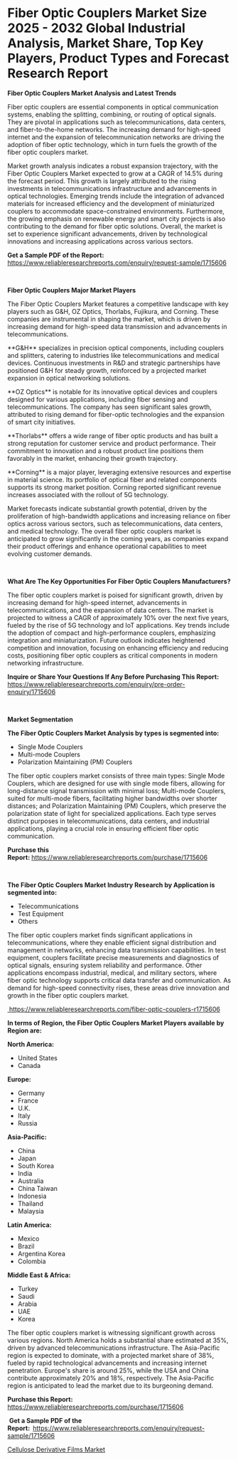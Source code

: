 <p><h1>Fiber Optic Couplers Market Size 2025 - 2032 Global Industrial Analysis, Market Share, Top Key Players, Product Types and Forecast Research Report</h1></p><p><strong>Fiber Optic Couplers Market Analysis and Latest Trends</strong></p>
<p><p>Fiber optic couplers are essential components in optical communication systems, enabling the splitting, combining, or routing of optical signals. They are pivotal in applications such as telecommunications, data centers, and fiber-to-the-home networks. The increasing demand for high-speed internet and the expansion of telecommunication networks are driving the adoption of fiber optic technology, which in turn fuels the growth of the fiber optic couplers market.</p><p>Market growth analysis indicates a robust expansion trajectory, with the Fiber Optic Couplers Market expected to grow at a CAGR of 14.5% during the forecast period. This growth is largely attributed to the rising investments in telecommunications infrastructure and advancements in optical technologies. Emerging trends include the integration of advanced materials for increased efficiency and the development of miniaturized couplers to accommodate space-constrained environments. Furthermore, the growing emphasis on renewable energy and smart city projects is also contributing to the demand for fiber optic solutions. Overall, the market is set to experience significant advancements, driven by technological innovations and increasing applications across various sectors.</p></p>
<p><strong>Get a Sample PDF of the Report:&nbsp;</strong> <a href="https://www.reliableresearchreports.com/enquiry/request-sample/1715606?utm_campaign=2788&utm_medium=2&utm_source=Github&utm_content=ia&utm_term=28032025&utm_id=fiber-optic-couplers">https://www.reliableresearchreports.com/enquiry/request-sample/1715606</a></p>
<p>&nbsp;</p>
<p><strong>Fiber Optic Couplers Major Market Players</strong></p>
<p><p>The Fiber Optic Couplers Market features a competitive landscape with key players such as G&H, OZ Optics, Thorlabs, Fujikura, and Corning. These companies are instrumental in shaping the market, which is driven by increasing demand for high-speed data transmission and advancements in telecommunications.</p><p>**G&H** specializes in precision optical components, including couplers and splitters, catering to industries like telecommunications and medical devices. Continuous investments in R&D and strategic partnerships have positioned G&H for steady growth, reinforced by a projected market expansion in optical networking solutions.</p><p>**OZ Optics** is notable for its innovative optical devices and couplers designed for various applications, including fiber sensing and telecommunications. The company has seen significant sales growth, attributed to rising demand for fiber-optic technologies and the expansion of smart city initiatives.</p><p>**Thorlabs** offers a wide range of fiber optic products and has built a strong reputation for customer service and product performance. Their commitment to innovation and a robust product line positions them favorably in the market, enhancing their growth trajectory.</p><p>**Corning** is a major player, leveraging extensive resources and expertise in material science. Its portfolio of optical fiber and related components supports its strong market position. Corning reported significant revenue increases associated with the rollout of 5G technology.</p><p>Market forecasts indicate substantial growth potential, driven by the proliferation of high-bandwidth applications and increasing reliance on fiber optics across various sectors, such as telecommunications, data centers, and medical technology. The overall fiber optic couplers market is anticipated to grow significantly in the coming years, as companies expand their product offerings and enhance operational capabilities to meet evolving customer demands.</p></p>
<p>&nbsp;</p>
<p><strong>What Are The Key Opportunities For Fiber Optic Couplers Manufacturers?</strong></p>
<p><p>The fiber optic couplers market is poised for significant growth, driven by increasing demand for high-speed internet, advancements in telecommunications, and the expansion of data centers. The market is projected to witness a CAGR of approximately 10% over the next five years, fueled by the rise of 5G technology and IoT applications. Key trends include the adoption of compact and high-performance couplers, emphasizing integration and miniaturization. Future outlook indicates heightened competition and innovation, focusing on enhancing efficiency and reducing costs, positioning fiber optic couplers as critical components in modern networking infrastructure.</p></p>
<p><strong>Inquire or Share Your Questions If Any Before Purchasing This Report:</strong> <a href="https://www.reliableresearchreports.com/enquiry/pre-order-enquiry/1715606?utm_campaign=2788&utm_medium=2&utm_source=Github&utm_content=ia&utm_term=28032025&utm_id=fiber-optic-couplers">https://www.reliableresearchreports.com/enquiry/pre-order-enquiry/1715606</a></p>
<p>&nbsp;</p>
<p><strong>Market Segmentation</strong></p>
<p><strong>The Fiber Optic Couplers Market Analysis by types is segmented into:</strong></p>
<p><ul><li>Single Mode Couplers</li><li>Multi-mode Couplers</li><li>Polarization Maintaining (PM) Couplers</li></ul></p>
<p><p>The fiber optic couplers market consists of three main types: Single Mode Couplers, which are designed for use with single mode fibers, allowing for long-distance signal transmission with minimal loss; Multi-mode Couplers, suited for multi-mode fibers, facilitating higher bandwidths over shorter distances; and Polarization Maintaining (PM) Couplers, which preserve the polarization state of light for specialized applications. Each type serves distinct purposes in telecommunications, data centers, and industrial applications, playing a crucial role in ensuring efficient fiber optic communication.</p></p>
<p><strong>Purchase this Report:&nbsp;</strong><a href="https://www.reliableresearchreports.com/purchase/1715606?utm_campaign=2788&utm_medium=2&utm_source=Github&utm_content=ia&utm_term=28032025&utm_id=fiber-optic-couplers">https://www.reliableresearchreports.com/purchase/1715606</a></p>
<p>&nbsp;</p>
<p><strong>The Fiber Optic Couplers Market Industry Research by Application is segmented into:</strong></p>
<p><ul><li>Telecommunications</li><li>Test Equipment</li><li>Others</li></ul></p>
<p><p>The fiber optic couplers market finds significant applications in telecommunications, where they enable efficient signal distribution and management in networks, enhancing data transmission capabilities. In test equipment, couplers facilitate precise measurements and diagnostics of optical signals, ensuring system reliability and performance. Other applications encompass industrial, medical, and military sectors, where fiber optic technology supports critical data transfer and communication. As demand for high-speed connectivity rises, these areas drive innovation and growth in the fiber optic couplers market.</p></p>
<p><a href="https://www.reliableresearchreports.com/fiber-optic-couplers-r1715606?utm_campaign=2788&utm_medium=2&utm_source=Github&utm_content=ia&utm_term=28032025&utm_id=fiber-optic-couplers">&nbsp;https://www.reliableresearchreports.com/fiber-optic-couplers-r1715606</a></p>
<p><strong>In terms of Region, the Fiber Optic Couplers Market Players available by Region are:</strong></p>
<p>
    <p> <strong> North America: </strong>
        <ul>
            <li>United States</li>
            <li>Canada</li>
        </ul>
        </p> 
    <p> <strong> Europe: </strong>
        <ul>
            <li>Germany</li>
            <li>France</li>
            <li>U.K.</li>
            <li>Italy</li>
            <li>Russia</li>
        </ul>
        </p> 
    <p> <strong> Asia-Pacific: </strong>
        <ul>
            <li>China</li>
            <li>Japan</li>
            <li>South Korea</li>
            <li>India</li>
            <li>Australia</li>
            <li>China Taiwan</li>
            <li>Indonesia</li>
            <li>Thailand</li>
            <li>Malaysia</li>
        </ul>
        </p> 
    <p> <strong> Latin America: </strong>
        <ul>
            <li>Mexico</li>
            <li>Brazil</li>
            <li>Argentina Korea</li>
            <li>Colombia</li>
        </ul>
        </p> 
    <p> <strong> Middle East & Africa: </strong>
        <ul>
            <li>Turkey</li>
            <li>Saudi</li>
            <li>Arabia</li>
            <li>UAE</li>
            <li>Korea</li>
        </ul>
    </p>
    </p>
<p><p>The fiber optic couplers market is witnessing significant growth across various regions. North America holds a substantial share estimated at 35%, driven by advanced telecommunications infrastructure. The Asia-Pacific region is expected to dominate, with a projected market share of 38%, fueled by rapid technological advancements and increasing internet penetration. Europe's share is around 25%, while the USA and China contribute approximately 20% and 18%, respectively. The Asia-Pacific region is anticipated to lead the market due to its burgeoning demand.</p></p>
<p><strong>Purchase this Report: </strong><a href="https://www.reliableresearchreports.com/purchase/1715606?utm_campaign=2788&utm_medium=2&utm_source=Github&utm_content=ia&utm_term=28032025&utm_id=fiber-optic-couplers">https://www.reliableresearchreports.com/purchase/1715606</a></p>
<p>&nbsp;<strong>Get a Sample PDF of the Report:&nbsp;&nbsp;</strong><a href="https://www.reliableresearchreports.com/enquiry/request-sample/1715606?utm_campaign=2788&utm_medium=2&utm_source=Github&utm_content=ia&utm_term=28032025&utm_id=fiber-optic-couplers">https://www.reliableresearchreports.com/enquiry/request-sample/1715606</a></p>
<p><strong></strong></p>
<p><p><a href="https://github.com/nafidurii/Market-Research-Report-List-1/blob/main/cellulose-derivative-films-market.md?utm_campaign=2788&utm_medium=2&utm_source=Github&utm_content=ia&utm_term=28032025&utm_id=fiber-optic-couplers">Cellulose Derivative Films Market</a></p></p>